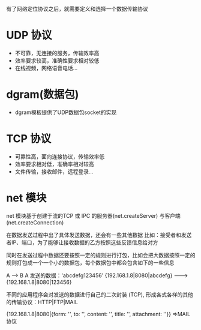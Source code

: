 有了网络定位协议之后，就需要定义和选择一个数据传输协议

# UDP 协议
  - 不可靠，无连接的服务，传输效率高
  - 效率要求较高，准确性要求相对较低
  - 在线视频，网络语音电话...

# dgram(数据包)
  - dgram模板提供了UDP数据包socket的实现


# TCP 协议
  - 可靠性高，面向连接协议，传输效率低
  - 效率要求相对低，准确率相对较高
  - 文件传输，接收邮件，远程登录...

# net 模块
net 模块基于创建于流的TCP 或 IPC 的服务器(net.createServer) 与客户端 (net.createConnection)

在数据发送过程中出了具体发送数据，还会有一些其他数据
比如：接受者和发送者IP、端口，为了能够让接收数据的乙方按照这些反馈信息给对方

同时在发送过程中数据还要按照一定的规则进行打包，比如会把大数据按照一定的规则打包成一个一个小的数据包，每个数据包中都会包含如下的一些信息

A --> B
A 发送的数据：'abcdefg123456'
{192.168.1.8|8080|abcdefg} --->{192.168.1.8|8080|123456}

不同的应用程序会对发送的数据进行自己的二次封装  (TCP), 形成各式各样的其他的传输协议：HTTP|FTP|MAIL

{192.168.1.8|8080|{form: '', to: '', content: '', title: '', attachment: ''}} =>MAIL协议

